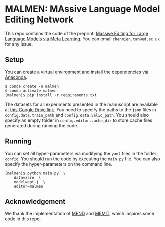 # MALMEN: MAssive Language Model Editing Network

This repo contains the code of the preprint: [Massive Editing for Large Language Models via Meta Learning](https://arxiv.org/pdf/2311.04661.pdf).
You can email `chenmien.tan@ed.ac.uk` for any issue.

## Setup

You can create a virtual environment and install the dependencies via [Anaconda](https://www.anaconda.com).
```
$ conda create -n malmen
$ conda activate malmen
(malmen)$ pip install -r requirements.txt
```
The datasets for all experiments presented in the manuscript are available at [this Google Drive link](https://drive.google.com/drive/folders/1gu5tdk7MyL7tGWhITINN0YIi_qeTJAAe?usp=share_link).
You need to specify the paths to the `json` files in `config.data.train_path` and `config.data.valid_path`.
You should also specify an empty folder in `config.editor.cache_dir` to store cache files generated during running the code.

## Running

You can set all hyper-parameters via modifying the `yaml` files in the folder `config`.
You should run the code by executing the `main.py` file.
You can also specify the hyper-parameters on the command line.
```
(malmen)$ python main.py  \
    data=zsre  \
    model=gpt-j  \
    editor=malmen
```

## Acknowledgement

We thank the implementation of [MEND](https://github.com/eric-mitchell/mend) and [MEMIT](https://github.com/kmeng01/memit), which inspires some  code in this repo.